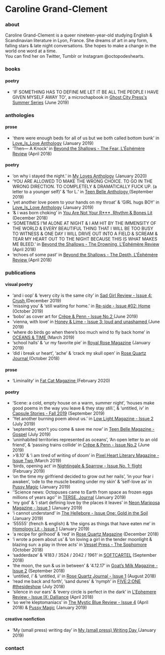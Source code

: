 <!--
Here is a template for the site if you want to try and write the page yourself. I have tried to add in comments to help you fill in the details. Message me on twitter or email if you have any questions.

The content of the webpape is controlled by the index.html file. The changes you make to this will change the writing you see on the page.

All the design of the page (font, colours etc.) is controlled by the main.css file. You are welcome to customise this anyway you like.

You can open this html file using your browser. If you make a change to this or the main.css and save it, you can then see the change by refreshing your browser.
 -->

<!DOCTYPE html>
<html lang="en" dir="ltr">
<head>
<meta charset="UTF-8" />
<meta name="viewport" content="width=device-width, initial-scale=1.0, user-scalable=no" />
<link rel="stylesheet" type="text/css" href="main.css" />
<link rel="stylesheet" type="text/css" href="colour.css" />

<link rel="stylesheet" href="https://use.fontawesome.com/releases/v5.6.1/css/all.css" integrity="sha384-gfdkjb5BdAXd+lj+gudLWI+BXq4IuLW5IT+brZEZsLFm++aCMlF1V92rMkPaX4PP" crossorigin="anonymous">

<!--
Enter your name here, this is what appears in the tab label on a browser.
 -->
<title>Caroline Grand-Clement</title>
</head>

<body>
<div class="list">

<!--
This is your name that appears at the top of the webpage
 -->
<h1 class="name">Caroline Grand-Clement</h1>

<!--
The below space is used for filling in your bio, if you dont want a bio delete everything below.
 -->
<div class="bio">
<div class="bioTitle">
<h3>about</h3>
</div>

Caroline Grand-Clement is a queer nineteen-year-old studying English & Scandinavian literature in Lyon, France. She dreams of art in any form, falling stars & late night conversations. She hopes to make a change in the world one word at a time. 
<br> You can find her on Twitter, Tumblr or Instagram @octopodeshearts.

</div>

<!--
If you're deleting the bio, stop deleting from here.
 -->

<!--
Here's where we will fill in all your work.
The h3 and h4 are your headers. These help split the links into categories.
The <a ... part is a link.

Replace the google link with the link to your Work
Replace "Work Title [Journal]" with whatever you like.

The <br> is a line brake. This makes sure each link is on a new line.
 -->

<h3>books</h3>
<h4>poetry</h4>

<ul>
<li>'IF SOMETHING HAS TO DEFINE ME LET IT BE ALL THE PEOPLE I HAVE GIVEN MYSELF AWAY TO', a microchapbook in 
<a href="https://ghostcitypress.com/2019-summer-microchap-series-1/if-something-has-to-define-me" target="_blank"> Ghost City Press's Summer Series</a> (June 2019)</li>
</ul>

<h3>anthologies</h3>
<h4>prose</h4>

<ul>
<li>'there were enough beds for all of us but we both called bottom bunk' in 
<a href="https://www.lulu.com/shop/various-authors/loveislove-an-anthology-for-lgbtqia-teens/paperback/product-23991980.html" target="_blank"> Love_Is_Love Anthology</a> (January 2019)</li>
<li>&lsquo;Then&mdash; A Knock&rsquo; in 
<a href="http://www.ephemerereview.com/then-a-knock" target="_blank">Beyond the Shallows - The Fear, L'&Eacute;ph&eacute;m&egrave;re Review</a> (April 2018)</li>
</ul>

<h4>poetry</h4>
<ul>
<li>&lsquo;on why i stayed the night.&rsquo; in 
<a href="https://ghostcitypress.com/my-loves-1/2019/10/19/caroline-grand-clement" target="_blank"> My Loves Anthology</a> (January 2020)</li>
<li>&lsquo;YOU ARE ALLOWED TO MAKE THE WRONG CHOICE. TO GO IN THE WRONG DIRECTION. TO COMPLETELY &amp; DRAMATICALLY FUCK UP. (a letter to a younger self)&rsquo; &amp; &lsquo;for L.&rsquo; in 
<a href="https://teenbellemag.wixsite.com/tbmag/catharsis" target="_blank"> Teen Belle Anthology </a> (September 2019)</li>
<li>&lsquo;yet another love poem to your hands on my throat&rsquo; &amp; &lsquo;GIRL hugs BOY&rsquo; in 
<a href="https://www.lulu.com/shop/various-authors/loveislove-an-anthology-for-lgbtqia-teens/paperback/product-23991980.html" target="_blank"> Love_Is_Love Anthology</a> (January 2019)</li>
<li>&lsquo;&amp; i was born choking&rsquo; in 
<a href="https://www.rhythmnbone.com/yanyr-anthology" target="_blank"> You Are Not Your R***, Rhythm &amp; Bones Lit</a> (December 2018)</li>
<li>&lsquo;SOMETIMES I'M ALONE AT NIGHT & I AM HIT BY THE IMMENSITY OF THE WORLD & EVERY BEAUTIFUL THING THAT I WILL BE TOO BUSY TO WITNESS & ONE DAY I WILL DRIVE OUT INTO A FIELD & SCREAM & TEAR MY HEART OUT TO THE NIGHT BECAUSE THIS IS WHAT MAKES ME BLEED.&rsquo; in 
<a href="http://www.ephemerereview.com/caroline-grand-clement-drowning" target="_blank">Beyond the Shallows - The Drowning, L'&Eacute;ph&eacute;m&egrave;re Review</a> (April 2018)</li>
<li>&lsquo;echoes of some past&rsquo; in 
<a href="http://www.ephemerereview.com/caroline-grand-clement-depth" target="_blank">Beyond the Shallows - The Depth, L'&Eacute;ph&eacute;m&egrave;re Review </a>(April 2018)</li>
</ul>

<h3>publications</h3>
<h4>visual poetry</h4>

<ul>
<li>&lsquo;and i oop&rsquo; &amp; &lsquo;every city is the same city&rsquo; in 
<a href="https://issuu.com/sadgirlreview/docs/sadgirlreview-issue4-crush" target="_blank"> Sad Girl Review - Issue 4: Crush </a> (December 2019)</li>
<li>&lsquo;missing you&rsquo; &amp; &lsquo;still waiting for home.&rsquo; in 
<a href="https://www.re-sidezine.com/issue02" target="_blank"> Re-side - Issue #02: Home </a> (October 2019)</li>
<li>&lsquo;bobo&rsquo; as cover art for 
<a href="https://crepeandpenn.wixsite.com/litmag/issue-no-2-1" target="_blank"> Cr&ecirc;pe &amp; Penn - Issue No.2 </a> (June 2019)</li>
<li>&lsquo;vienna, with love&rsquo; in 
<a href="https://honeyandlimelit.wixsite.com/website/vienna-with-love" target="_blank">Honey &amp; Lime - Issue 3: loud and unashamed </a> (June 2019)</li>
<li> &lsquo;where do birds go when there&rsquo;s too much wind to fly back home&rsquo; in 
<a href="https://honeyandlimelit.wixsite.com/website/caroline-grand-clement" target="_blank"> OCEANS &amp; TIME </a> (March 2019)</li>
<li> &lsquo;school halls&rsquo; &amp; &lsquo;ur my favorite pie&rsquo; in 
<a href="https://royalrosemagazine.wordpress.com/2019/01/08/visual-poetry-by-caroline-grand-clement/" target="_blank"> Royal Rose Magazine</a> (January 2019)</li>
<li>&lsquo;did i break ur heart&rsquo;, &lsquo;ache&rsquo; &amp; &lsquo;crack my skull open&rsquo; in 
<a href="https://rosequartzjournal.wordpress.com/2018/10/25/3-visual-poems-by-caroline-grand-clement/" target="_blank">Rose Quartz Journal </a> (October 2018)</li>
</ul>

<h4>prose</h4>

<ul>
<li>&lsquo;Liminality&rsquo; in 
<a href="https://www.fatcatmagazine.co.uk/liminality" target="_blank"> Fat Cat Magazine </a> (February 2020)</li>
</ul>

<h4>poetry</h4>

<ul>
<li>&lsquo;Scene: a cold, empty house on a warm, summer night&rsquo;, &lsquo;houses make good poems in the way you leave &amp; they stay still.&rsquo;, &amp; &lsquo;untitled, iv&rsquo; in 
<a href="https://capsulebooks.com/product/capsule-stories-autumn-gloom" target="_blank"> Capsule Stories - Fall 2019</a> (September 2019)</li>
<li>&lsquo;Yet another burning poem about us.&rsquo; in 
<a href="https://www.hi-vispress.com/shop-3/lowlight2" target="_blank"> Low Light Magazine - Issue 2 </a> (July 2019)</li>
<li>&lsquo;september, won&rsquo;t you come &amp; save me now&rsquo; in 
<a href="https://teenbellemag.wixsite.com/tbmag/2" target="_blank"> Teen Belle Magazine - Gospel</a> (July 2019)</li>
<li>&lsquo;uninhabited territories represented as oceans&rsquo;, &lsquo;An open letter to an old friend&rsquo;, &amp; &lsquo;passing trains collide&rsquo; in 
<a href="https://crepeandpenn.wixsite.com/litmag/issue-no-2-1" target="_blank">Cr&ecirc;pe &amp; Penn - Issue No.2</a> (June 2019)</li>
<li>>&lsquo;8.10&rsquo; &amp; &lsquo;i am tired of writing of doom&rsquo; in 
<a href="https://issuu.com/pixelheartmag/docs/pixel_heart_issue_2" target="_blank"> Pixel Heart Literary Magazine - Issue Two </a> (March 2019)</li>
<li>&lsquo;birds, opening act&rsquo; in 
<a href="http://nightingaleandsparrow.com/birds-opening-act/" target="_blank"> Nightingale &amp; Sparrow - Issue No. 1: flight</a> (February 2019)</li>
<li>&lsquo;on the time my girlfriend decided to grow out her nails&rsquo;, &lsquo;in your fear i awaken&rsquo;, &lsquo;ode to the muscle beating under my skin&rsquo; &amp; &lsquo;self-love as&rsquo; in 
<a href="https://www.pussymagicheals.com/blog/caroline-grand-clement" target="_blank"> Pussy Magic</a> (January 2019)</li>
<li>&lsquo;&lsquo;Science news: Octopuses came to Earth from space as frozen eggs millions of years ago&rsquo;&rsquo; in 
<a href="https://tersejournal.com/2019/01/09/science-news-octopuses-came-to-earth-from-space-as-frozen-eggs-millions-of-years-ago-by-caroline-grand-clement/" target="_blank"> TERSE. Journal</a> (January 2019)</li>
<li>&lsquo;my god&rsquo; &amp; &lsquo;i start defining love by the places it leaves&rsquo; in 
<a href="https://www.neonmariposamagazine.com/blog/two-poems-by-caroline-grand-clement" target="_blank"> Neon Mariposa Magazine - Issue 1</a> (January 2019)</li>
<li>&lsquo;i cannot understand&rsquo; in 
<a href="https://thehellebore.com/i-cannot-understand/" target="_blank"> The Hellebore - Issue One: Gold in the Soil </a> (January 2019)</li>
<li>&lsquo;55555&rsquo; (french &amp; english) &amp; &lsquo;the signs as things that have eaten me&rsquo; in 
<a href="https://homologylit.com/2018/12/15/caroline-grand-clement/" target="_blank"> Homology Lit - Issue 1</a> (January 2019)</li>
<li>&lsquo;a recipe for girlhood&rsquo; &amp; &lsquo;red&rsquo; in 
<a href="https://rosequartzmagazine.wixsite.com/magazine/blog-1/2-poems-by-caroline-grand-clement" target="_blank"> Rose Quartz Magazine</a> (December 2018)</li>
<li>&lsquo;i wrote a poem about us&rsquo; &amp; &lsquo;on loving a girl in the tender moonlight &amp; blazing sun: a play in three acts&rsquo; in 
<a href="https://www.instagram.com/p/Bq8IPGlHE1J/" target="_blank"> Vessel Press - The Sophomore</a> (October 2018)</li>
<li>&lsquo;sadderdaze&rsquo; &amp; &lsquo;4183 / 3524 / 2042 / 1961&rsquo; in 
<a href="https://softcartel.com/2018/09/18/sadderdaze-4183-3524-2042-1961-by-caroline-grand-clement/" target="_blank">SOFTCARTEL</a> (September 2018)</li>
<li>&lsquo;the moon, the sun &amp; us in between&rsquo; &amp; &lsquo;4.12.17&rsquo; in 
<a href="https://www.dropbox.com/s/4mvao88jefopmn0/Issue%202.pdf?dl=0" target="_blank">Goat&rsquo;s Milk Magazine - Issue 2</a> (September 2018)</li>
<li>&lsquo;untitled, i&rsquo; &amp; &lsquo;untitled, ii&rsquo; in 
<a href="https://issuu.com/rosequartzjournal/docs/rose_quartz_journal_issue_1" target="_blank">Rose Quartz Journal - Issue 1</a> (August 2018)</li>
<li>&lsquo;read me back and forth&rsquo;, &lsquo;sand dunes&rsquo; &amp; &lsquo;nymph&rsquo; in 
<a href="http://five2onemagazine.com/three-poems-by-caroline-grand-clement/" target="_blank">FIVE:2:ONE #thesideshow</a> (July 2018)</li>
<li>&lsquo;silence in our ears&rsquo; &amp; &lsquo;every circle is perfect in the dark&rsquo; in 
<a href="http://www.ephemerereview.com/caroline-grand-clement" target="_blank">L'Ephemere Review - Issue IX: Dalliance</a> (April 2018)</li>
<li> &lsquo;so we&rsquo;re kleptomaniacs&rsquo; in 
<a href="https://themysticbluereview.wixsite.com/litmagazine/issues" target="_blank"> The Mystic Blue Review - Issue 4</a> (April 2018) &amp; <a href="https://www.pussymagicheals.com/blog/caroline-grand-clement" target="_blank"> Pussy Magic</a> (January 2019)</li>
</ul>

<h4>creative nonfiction</h4>

<ul>
<li>&lsquo;My (small press) writing day&rsquo; in 
<a href="http://mysmallpresswritingday.blogspot.com/2019/01/caroline-grand-clement-my-small-press.html" target="_blank">My (small press) Writing Day </a> (January 2019)</li>
</ul>
</div>


<!--
This is the section with the contact and the social buttons. Edit it however you want.
 -->
<div class="contact">
<h3>contact</h3>

<!--
To link to a direct email then include "mailto:youremail@example.com"

To link to a site add the URL in between the "" for the 'href=""'
 -->
<!-- <a href="mailto:yourname@example.com"><i class="fas fa-envelope"></i></a> -->
<a href="https://twitter.com/octopodeshearts" target="_blank"><i class="fab fa-twitter"></i></a>
<a href="https://www.instagram.com/octopodeshearts/" target="_blank"><i class="fab fa-instagram"></i></a>
<a href="https://www.patreon.com/octopodeshearts" target="_blank"><i class="fab fa-patreon"></i></a>

<!--
If you have more social media or contact links you can keep adding them.
The icons I'm using are the fontawesome ones.
You can find all the icons avaliable by going to fontawesome.com


-->
</div>


</body>
</html>
